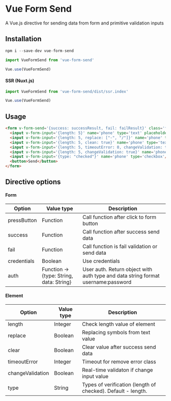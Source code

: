 # Vue Form Send

A Vue.js directive for sending data from form and primitive validation inputs

## Installation

```js
npm i --save-dev vue-form-send
```

```js
import VueFormSend from 'vue-form-send'

Vue.use(VueFormSend)
```

#### SSR (Nuxt.js)

```js
import VueFormSend from 'vue-form-send/dist/ssr.index'

Vue.use(VueFormSend)
```

## Usage

```html
<form v-form-send='{success: successResult, fail: failResult}' class='form' action='./send.php' method='post'>
  <input v-form-input='{length: 5}' name='phone' type='text' placeholder='Length > 5'/>
  <input v-form-input='{length: 5, replace: ["-", "/"]}' name='phone' type='text' placeholder='Length > 5 and replace'/>
  <input v-form-input='{length: 5, clean: true}' name='phone' type='text' placeholder='Length > 5 and clear'/>
  <input v-form-input='{length: 5, timeoutError: 0, changeValidation: true}' name='phone' type='text' placeholder='Length > 5 and timeoutErorr 0'/>
  <input v-form-input='{length: 5, changeValidation: true}' name='phone' type='text' placeholder='Length > 5 and changeValidation'/>
  <input v-form-input='{type: "checked"}' name='phone' type='checkbox'/> 
  <button>Send</button>
</form>
```

## Directive options

#### Form

| Option | Value type | Description |
| ------ | ------ | ------ |
| pressButton | Function | Call function after click to form button |
| success | Function | Call function after success send data |
| fail | Function | Call function is fail validation or send data |
| credentials | Boolean | Use credentials
| auth | Function -> {type: String, data: String} | User auth. Return object with auth type and data string format username:password

#### Element

| Option | Value type | Description |
| ------ | ------ | ------ |
| length | Integer | Check length value of element |
| replace | Boolean | Replacing symbols from text value |
| clear | Boolean | Clear value after success send data |
| timeoutError | Integer | Timeout for remove error class |
| changeValidation | Boolean | Real-time validaton if change input value |
| type | String | Types of verification (length of checked). Default - length. |